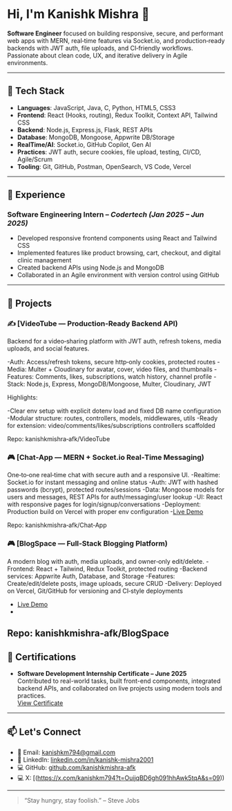 # Hi, I'm Kanishk Mishra 👋

**Software Engineer** focused on building responsive, secure, and performant web apps with MERN, real‑time features via Socket.io, and production‑ready backends with JWT auth, file uploads, and CI‑friendly workflows. Passionate about clean code, UX, and iterative delivery in Agile environments.

---

## 🚀 Tech Stack

- **Languages**: JavaScript, Java, C, Python, HTML5, CSS3  
- **Frontend**: React (Hooks, routing), Redux Toolkit, Context API, Tailwind CSS 
- **Backend**: Node.js, Express.js, Flask, REST APIs  
- **Database**: MongoDB, Mongoose, Appwrite DB/Storage  
- **RealTime/AI**: Socket.io, GitHub Copilot, Gen AI  
- **Practices**: JWT auth, secure cookies, file upload, testing, CI/CD, Agile/Scrum  
- **Tooling**: Git, GitHub, Postman, OpenSearch, VS Code, Vercel

---

## 💼 Experience

### Software Engineering Intern – *Codertech (Jan 2025 – Jun 2025)*
- Developed responsive frontend components using React and Tailwind CSS  
- Implemented features like product browsing, cart, checkout, and digital clinic management  
- Created backend APIs using Node.js and MongoDB  
- Collaborated in an Agile environment with version control using GitHub  

---

## 🧠 Projects

### ✍️ [VideoTube — Production‑Ready Backend API)
Backend for a video‑sharing platform with JWT auth, refresh tokens, media uploads, and social features.

-Auth: Access/refresh tokens, secure http‑only cookies, protected routes
-Media: Multer + Cloudinary for avatar, cover, video files, and thumbnails
-Features: Comments, likes, subscriptions, watch history, channel profile
-Stack: Node.js, Express, MongoDB/Mongoose, Multer, Cloudinary, JWT

Highlights:

   -Clear env setup with explicit dotenv load and fixed DB name configuration
   -Modular structure: routes, controllers, models, middlewares, utils
   -Ready for extension: video/comments/likes/subscriptions controllers scaffolded

Repo: kanishkmishra‑afk/VideoTube

### 🎮 [Chat‑App — MERN + Socket.io Real‑Time Messaging)
One‑to‑one real‑time chat with secure auth and a responsive UI.
  -Realtime: Socket.io for instant messaging and online status
  -Auth: JWT with hashed passwords (bcrypt), protected routes/sessions
  -Data: Mongoose models for users and messages, REST APIs for auth/messaging/user lookup
  -UI: React with responsive pages for login/signup/conversations
  -Deployment: Production build on Vercel with proper env configuration
  -[Live Demo]([https://zentry-zone.vercel.app/](https://chat-app-1ifm.vercel.app/))
  
Repo: kanishkmishra‑afk/Chat‑App  

### 🎮 [BlogSpace — Full‑Stack Blogging Platform)
A modern blog with auth, media uploads, and owner‑only edit/delete.
  -Frontend: React + Tailwind, Redux Toolkit, protected routing
  -Backend services: Appwrite Auth, Database, and Storage
  -Features: Create/edit/delete posts, image uploads, secure CRUD
  -Delivery: Deployed on Vercel, Git/GitHub for versioning and CI‑style deployments
  - [Live Demo]([https://zentry-zone.vercel.app/](https://blog-space-bice.vercel.app/))
  - 
Repo: kanishkmishra‑afk/BlogSpace 
---

## 📜 Certifications

- **Software Development Internship Certificate – June 2025**  
  Contributed to real-world tasks, built front-end components, integrated backend APIs, and collaborated on live projects using modern tools and practices.  
  [View Certificate](https://drive.google.com/file/d/1LPRQxdkaJ88XT5htq2WjabJHZ75bp0wA/view?usp=drivesdk)

---

## 📫 Let's Connect

- 📧 Email: [kanishkm794@gmail.com](mailto:kanishkm794@gmail.com)  
- 💼 LinkedIn: [linkedin.com/in/kanishk-mishra2001](https://www.linkedin.com/in/kanishk-mishra2001)  
- 💻 GitHub: [github.com/kanishkmishra-afk](https://github.com/kanishkmishra-afk)
- 💻 X: [(https://x.com/kanishkm794?t=OuijqBD6gh091hhAwk5tqA&s=09))

---

> “Stay hungry, stay foolish.” – Steve Jobs

